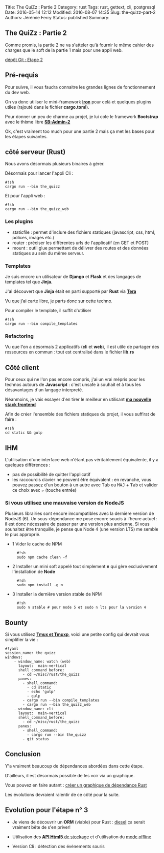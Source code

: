 Title: The QuiZz : Partie 2
Category: rust
Tags: rust, gettext, cli, postgresql
Date: 2016-05-14 12:12
Modified: 2016-08-07 14:35
Slug: the-quizz-part-2
Authors: Jérémie Ferry
Status: published
Summary:

## The QuiZz : Partie 2

Comme promis, la partie 2 ne va s'atteler qu'à fournir le même cahier des charges que le soft de la partie 1 mais pour une appli web.

[dépôt Git : Etape 2](https://github.com/mothsART/the_quizz/releases/tag/part2)

## Pré-requis

Pour suivre, il vous faudra connaitre les grandes lignes de fonctionnement du dev web.

On va donc utiliser le mini-framework [**Iron**](http://ironframework.io) pour celà et quelques plugins utiles (rajouté dans le fichier **cargo.toml**).

Pour donner un peu de charme au projet, je lui cole le framework **Bootstrap** avec le thème libre [**SB-Admin-2**](http://blackrockdigital.github.io/startbootstrap-sb-admin-2/pages/index.html)

Ok, c'est vraiment too much pour une partie 2 mais ça met les bases pour les étapes suivantes.

## côté serveur (Rust)

Nous avons désormais plusieurs binaires à gérer.

Désormais pour lancer l'appli Cli :

    #!sh
    cargo run --bin the_quizz

Et pour l'appli web :

    #!sh
    cargo run --bin the_quizz_web

### Les plugins

- staticfile : permet d'inclure des fichiers statiques (javascript, css, html, polices, images etc.)
- router : préciser les différentes urls de l'applicatif (en GET et POST)
- mount : outil glue permettant de délivrer des routes et des données statiques au sein du même serveur.

### Templates

Je suis encore un utilisateur de **Django** et **Flask** et des langages de templates tel que **Jinja**.

J'ai découvert que **Jinja** était en parti supporté par **Rust** via **[Tera](https://github.com/Keats/tera)**

Vu que j'ai carte libre, je parts donc sur cette techno.

Pour compiler le template, il suffit d'utiliser

    #!sh
    cargo run --bin compile_templates


### Refactoring

Vu que l'on a désormais 2 applicatifs (**cli** et **web**), il est utile de partager des ressources en commun : tout est centralisé dans le fichier **lib.rs**

## Côté client

Pour ceux qui ne l'on pas encore compris, j'ai un vrai mépris pour les technos autours de **Javascript** : c'est unsafe à souhait et à tous les désavantages d'un langage interpreté.

Néanmoins, je vais essayer d'en tirer le meilleur en utilisant [**ma nouvelle stack frontend**](stack-frontend.html)

Afin de créer l'ensemble des fichiers statiques du projet, il vous suffirat de faire :

    #!sh
    cd static && gulp

## IHM

L'utilisation d'une interface web n'étant pas véritablement équivalente, il y a quelques différences :

- pas de possibilité de quitter l'applicatif
- les raccourcis clavier ne peuvent être équivalent : en revanche, vous pouvez passez d'un bouton à un autre avec <kbd>Tab</kbd> ou <kbd>MAJ</kbd> + <kbd>Tab</kbd> et valider ce choix avec <kbd>↵</kbd> (touche entrée)

### Si vous utilisez une mauvaise version de NodeJS

Plusieurs librairies sont encore imcompatibles avec la dernière version de NodeJS (6).
Un sous-dépendance me pose encore soucis à l'heure actuel : il est donc nécessaire de passer par une version plus ancienne.
Si vous souhaitez être tranquille, je pense que Node 4 (une version LTS) me semble le plus approprié.

* 1 Vider le cache de NPM

        #!sh
        sudo npm cache clean -f

* 2 Installer un mini soft appelé tout simplement **n** qui gère exclusivement l'installation de **Node**

        #!sh
        sudo npm install -g n

* 3 Installer la dernière version stable de NPM

        #!sh
        sudo n stable # pour node 5 et sudo n lts pour la version 4

## Bounty

Si vous utilisez **[Tmux et Tmuxp](aide-memoire-tmux.html)**, voici une petite config qui devrait vous simplifier la vie :

    #!yaml
    session_name: the quizz
    windows:
        - window_name: watch (web)
          layout:  main-vertical
          shell_command_before:
            - cd ~/misc/rust/the_quizz
          panes:
            - shell_command:
              - cd static
              - echo 'gulp'
              - gulp
            - cargo run --bin compile_templates
            - cargo run --bin the_quizz_web
        - window_name: cli
          layout:  main-vertical
          shell_command_before:
            - cd ~/misc/rust/the_quizz
          panes:
            - shell_command:
              - cargo run --bin the_quizz
            - git status

## Conclusion

Y'a vraiment beaucoup de dépendances abordées dans cette étape.

D'ailleurs, il est désormais possible de les voir via un graphique.

Vous pouvez en faire autant : [créer un graphique de dépendance Rust](./stack-rust.html#cargo-graph)

Les évolutions devraient ralentir de ce côté pour la suite.

## Evolution pour l'étape n° 3

- Je viens de découvrir un **ORM** (viable) pour Rust : [diesel](http://diesel.rs) ça serait vraiment bête de s'en priver!

- Utilisation des [**API Html5** de stockage](http://caniuse.com/#search=namevalue-storage) et d'utilisation du [mode offline](http://caniuse.com/#feat=offline-apps)

- Version Cli : détection des évènements souris
